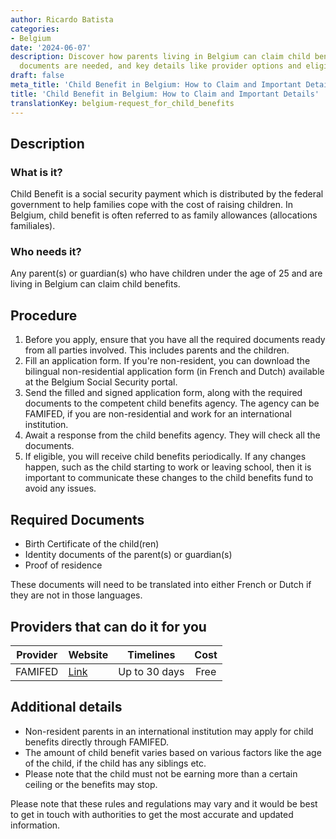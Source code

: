 ```yaml
---
author: Ricardo Batista
categories:
- Belgium
date: '2024-06-07'
description: Discover how parents living in Belgium can claim child benefits, what
  documents are needed, and key details like provider options and eligibility criteria.
draft: false
meta_title: 'Child Benefit in Belgium: How to Claim and Important Details'
title: 'Child Benefit in Belgium: How to Claim and Important Details'
translationKey: belgium-request_for_child_benefits
---
```



## Description
### What is it?
Child Benefit is a social security payment which is distributed by the federal government to help families cope with the cost of raising children. In Belgium, child benefit is often referred to as family allowances (allocations familiales).

### Who needs it?
Any parent(s) or guardian(s) who have children under the age of 25 and are living in Belgium can claim child benefits.

## Procedure
1. Before you apply, ensure that you have all the required documents ready from all parties involved. This includes parents and the children.
2. Fill an application form. If you're non-resident, you can download the bilingual non-residential application form (in French and Dutch) available at the Belgium Social Security portal.
3. Send the filled and signed application form, along with the required documents to the competent child benefits agency. The agency can be FAMIFED, if you are non-residential and work for an international institution.
4. Await a response from the child benefits agency. They will check all the documents.
5. If eligible, you will receive child benefits periodically. If any changes happen, such as the child starting to work or leaving school, then it is important to communicate these changes to the child benefits fund to avoid any issues.

## Required Documents
- Birth Certificate of the child(ren)
- Identity documents of the parent(s) or guardian(s)
- Proof of residence

These documents will need to be translated into either French or Dutch if they are not in those languages.

## Providers that can do it for you

| Provider        |     Website     |     Timelines    |       Cost      |
| --------------- | --------------- |  :-------------: | :-------------: |
| FAMIFED         |  [Link](http://www.famifed.be)       |      Up to 30 days      |        Free       |

## Additional details
- Non-resident parents in an international institution may apply for child benefits directly through FAMIFED.
- The amount of child benefit varies based on various factors like the age of the child, if the child has any siblings etc.
- Please note that the child must not be earning more than a certain ceiling or the benefits may stop. 

Please note that these rules and regulations may vary and it would be best to get in touch with authorities to get the most accurate and updated information.